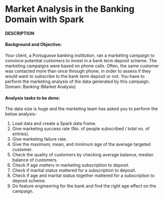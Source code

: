 # Market Analysis in the Banking Domain with Spark

#### DESCRIPTION

#### Background and Objective:
Your client, a Portuguese banking institution, ran a marketing campaign to convince potential customers to invest in a bank term deposit scheme. 
The marketing campaigns were based on phone calls. Often, the same customer was contacted more than once through phone, in order to assess if they would want to subscribe to the bank term deposit or not. You have to perform the marketing analysis of the data generated by this campaign.
Domain: Banking (Market Analysis)

#### Analysis tasks to be done:
The data size is huge and the marketing team has asked you to perform the below analysis-
1. Load data and create a Spark data frame.
2.	Give marketing success rate (No. of people subscribed / total no. of entries).
2.	Give marketing failure rate.
3.	Give the maximum, mean, and minimum age of the average targeted customer.
4.	Check the quality of customers by checking average balance, median balance of customers.
5.	Check if age matters in marketing subscription to deposit.
6.	Check if marital status mattered for a subscription to deposit.
7.	Check if age and marital status together mattered for a subscription to deposit scheme.
8.	Do feature engineering for the bank and find the right age effect on the campaign.
